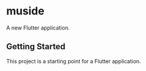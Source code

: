 # muside

A new Flutter application.

## Getting Started

This project is a starting point for a Flutter application.




